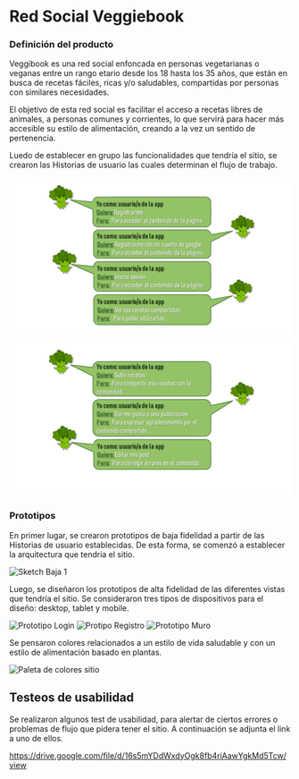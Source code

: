 # Red Social Veggiebook 

### Definición del producto
Veggibook es una red social enfoncada en personas vegetarianas o veganas entre un rango etario desde los 18 hasta los 35 años, que están en busca de recetas fáciles, ricas y/o saludables, compartidas por personas con similares necesidades.

El objetivo de esta red social es facilitar el acceso a recetas libres de animales, a personas comunes y corrientes, lo que servirá para hacer más accesible su estilo de alimentación, creando a la vez un sentido de pertenencia. 

Luedo de establecer en grupo las funcionalidades que tendría el sitio, se crearon las Historias de usuario las cuales determinan el flujo de trabajo.

![HU1](src/img/HU1.png)
![HU2](src/img/HU2.png)




### Prototipos
En primer lugar, se crearon prototipos de baja fidelidad a partir de las Historias de usuario establecidas. De esta forma, se comenzó a establecer la arquitectura que tendría el sitio.

![Sketch Baja 1](src/img/prototipo-baja.png)

 
 Luego, se diseñaron los prototipos de alta fidelidad de las diferentes vistas que tendría el sitio. Se consideraron tres tipos de dispositivos para el diseño: desktop, tablet y mobile.
 
 
![Prototipo Login](src/img/prototipo-alta-login.png)
![Protipo Registro](src/img/prototipo-alta-registro.png)
![Prototipo Muro](src/img/prototipo-alta-muro.png)



Se pensaron colores relacionados a un estilo de vida saludable y con un estilo de alimentación basado en plantas. 

![Paleta de colores sitio](src/img/Paleta-colores.png)



## Testeos de usabilidad
Se realizaron algunos test de usabilidad, para alertar de ciertos errores o problemas de flujo que pidera tener el sitio.  A continuación se adjunta el link a uno de ellos.

https://drive.google.com/file/d/16s5mYDdWxdyOgk8fb4riAawYgkMd5Tcw/view


